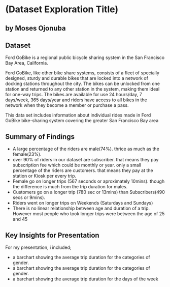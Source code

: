 # (Dataset Exploration Title)
## by Moses Ojonuba


## Dataset

Ford GoBike is a regional public bicycle sharing system in the San Francisco Bay Area, California.

Ford GoBike, like other bike share systems, consists of a fleet of specially designed, sturdy and durable bikes that are locked into a network of docking stations throughout the city. The bikes can be unlocked from one station and returned to any other station in the system, making them ideal for one-way trips. The bikes are available for use 24 hours/day, 7 days/week, 365 days/year and riders have access to all bikes in the network when they become a member or purchase a pass.

This data set includes information about individual rides made in Ford GoBike bike-sharing system covering the greater San Francisco Bay area


## Summary of Findings
- A large percentage of the riders are male(74%). thrice as much as the female(23%).
- over 90% of riders in our dataset are subscriber. that means they pay subscription fee which could be monthly or year. only a small percentage of the riders are customers. that means they pay at the station or Kiosk per every trip.
- Female go on longer trips (567 seconds or aproximately 10mins). though the difference is much from the trip duration for males.
- Customers go on a longer trip (780 sec or 13mins) than Subscribers(490 secs or 9mins).
- Riders went on longer trips on Weekends (Saturdays and Sundays)
- There is no linear relationship between age and duration of a trip. However most people who took longer trips were between the age of 25 and 45


## Key Insights for Presentation

For my presentation, i included; 
- a barchart showing the average trip duration for the categories of gender.
- a barchart showing the average trip duration for the categories of gender.
- a barchart showing the average trip duration for the days of the week
